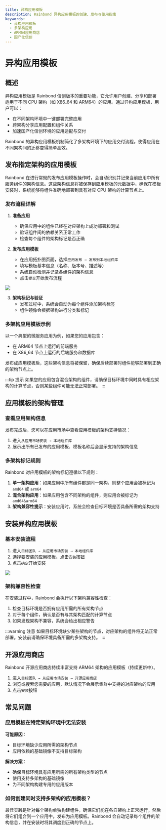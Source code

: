 ```yaml
---
title: 异构应用模板
description: Rainbond 异构应用模板的创建、发布与使用指南
keywords:
  - 异构应用模板
  - 多架构应用
  - ARM64应用商店
  - 国产化信创
---
```


# 异构应用模板

## 概述

异构应用模板是 Rainbond 信创版本的重要功能，它允许用户创建、分享和部署适用于不同 CPU 架构（如 X86_64 和 ARM64）的应用。通过异构应用模板，用户可以：

- 在不同架构环境中一键部署完整应用
- 跨架构分享应用配置和组件关系
- 加速国产化信创环境的应用适配与交付

Rainbond 的异构应用模板机制简化了多架构环境下的应用交付流程，使得应用在不同架构间的迁移变得简单高效。

## 发布指定架构的应用模板

Rainbond 在进行常规的发布应用模板操作时，会自动识别并记录当前应用中所有服务组件的架构信息。这些架构信息将被保存到应用模板的元数据中，确保在模板安装时，系统能够将组件准确地部署到具有对应 CPU 架构的计算节点上。

### 发布流程详解

1. **准备应用**
   - 确保应用中的组件已经在对应架构上成功部署和测试
   - 验证组件间的依赖关系正常工作
   - 检查每个组件的架构标记是否正确

2. **发布应用模板**
   - 在应用拓扑图页面，选择`应用发布 → 发布到本地组件库`
   - 填写模板基本信息（名称、版本号、描述等）
   - 系统自动检测并记录各组件的架构信息
   - 点击`提交`开始发布流程

![](/docs/how-to-guides/localization-guide/multi-arch-template-publish.png)

3. **架构标记与验证**
   - 发布过程中，系统会自动为每个组件添加架构标签
   - 组件镜像会根据架构进行分类和标记

### 多架构应用模板示例

以一个典型的微服务应用为例，如果您的应用包含：

- 在 ARM64 节点上运行的前端服务
- 在 X86_64 节点上运行的后端服务和数据库

发布成应用模板后，这些架构信息将被保留，确保后续部署时组件能够部署到正确的架构节点上。

:::tip 提示
如果您的应用包含混合架构的组件，请确保目标环境中同时具有相应架构的计算节点，否则某些组件可能无法正常部署。
:::

## 应用模板的架构管理

### 查看应用架构信息

发布完成后，您可以在应用市场中查看应用模板的架构支持情况：

1. 进入`从应用市场安装 → 本地组件库`
2. 展示出所有已发布的应用模板，模板名称后会显示支持的架构信息

### 多架构标记规则

Rainbond 对应用模板的架构标记遵循以下规则：

1. **单一架构应用**：如果应用中所有组件都是同一架构，则整个应用会被标记为 `amd64` 或 `arm64`
2. **混合架构应用**：如果应用包含不同架构的组件，则应用会被标记为 `amd64&arm64`
3. **架构兼容性提示**：安装应用时，系统会检查目标环境是否具备所需的架构支持

## 安装异构应用模板

### 基本安装流程

1. 进入`目标团队 → 从应用市场安装 → 本地组件库`
2. 选择要安装的应用模板，点击`安装`按钮
3. 点击`确定`开始安装

![](/docs/how-to-guides/localization-guide/multi-arch-template-install.png)

### 架构兼容性检查

在安装过程中，Rainbond 会执行以下架构兼容性检查：

1. 检查目标环境是否拥有应用所需的所有架构节点
2. 对于每个组件，确认是否有与其架构匹配的计算节点
3. 如果发现架构不兼容，系统会给出相应警告

:::warning 注意
如果目标环境缺少某些架构的节点，对应架构的组件将无法正常部署。安装前请确保环境具备所需的多架构支持。
:::

## 开源应用商店

Rainbond 开源应用商店持续丰富支持 ARM64 架构的应用模板（持续更新中）。

1. 进入`目标团队 → 从应用市场安装 → 开源应用商店`
2. 浏览或搜索您需要的应用，默认情况下会展示集群中支持的对应架构的应用
3. 点击`安装`按钮

## 常见问题

### 应用模板在特定架构环境中无法安装

**可能原因**：

- 目标环境缺少应用所需的架构节点
- 应用依赖的基础镜像不支持目标架构

**解决方案**：

- 确保目标环境具有应用所需的所有架构类型的节点
- 使用支持多架构的基础镜像
- 为不同架构构建专用的应用版本

### 如何创建同时支持多架构的应用模板？

最佳实践是针对每个架构单独构建组件，确保它们能在各自架构上正常运行，然后将它们组合到一个应用中，发布为应用模板。Rainbond 会自动记录每个组件的架构信息，并在安装时将其调度到正确的节点上。
